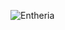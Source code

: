 ![Entheria](https://media.discordapp.net/attachments/410965793749204993/972335894935793744/unknown.png)
